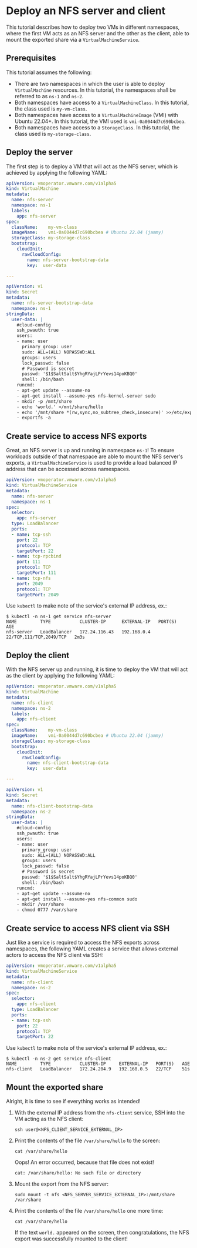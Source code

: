 # Deploy an NFS server and client

This tutorial describes how to deploy two VMs in different namespaces, where the first VM acts as an NFS server and the other as the client, able to mount the exported share via a `VirtualMachineService`.

## Prerequisites

This tutorial assumes the following:

* There are two namespaces in which the user is able to deploy `VirtualMachine` resources. In this tutorial, the namespaces shall be referred to as `ns-1` and `ns-2`.
* Both namespaces have access to a `VirtualMachineClass`. In this tutorial, the class used is `my-vm-class`.
* Both namespaces have access to a `VirtualMachineImage` (VMI) with Ubuntu 22.04+. In this tutorial, the VMI used is `vmi-0a0044d7c690bcbea`.
* Both namespaces have access to a `StorageClass`. In this tutorial, the class used is `my-storage-class`.

## Deploy the server

The first step is to deploy a VM that will act as the NFS server, which is achieved by applying the following YAML:

```yaml
apiVersion: vmoperator.vmware.com/v1alpha5
kind: VirtualMachine
metadata:
  name: nfs-server
  namespace: ns-1
  labels:
    app: nfs-server
spec:
  className:    my-vm-class
  imageName:    vmi-0a0044d7c690bcbea # Ubuntu 22.04 (jammy)
  storageClass: my-storage-class
  bootstrap:
    cloudInit:
      rawCloudConfig:
        name: nfs-server-bootstrap-data
        key:  user-data

---

apiVersion: v1
kind: Secret
metadata:
  name: nfs-server-bootstrap-data
  namespace: ns-1
stringData:
  user-data: |
    #cloud-config
    ssh_pwauth: true
    users:
    - name: user
      primary_group: user
      sudo: ALL=(ALL) NOPASSWD:ALL
      groups: users
      lock_passwd: false
      # Password is secret
      passwd: '$1$SaltSalt$YhgRYajLPrYevs14poKBQ0'
      shell: /bin/bash
    runcmd:
    - apt-get update --assume-no
    - apt-get install --assume-yes nfs-kernel-server sudo
    - mkdir -p /mnt/share
    - echo 'world.' >/mnt/share/hello
    - echo '/mnt/share *(rw,sync,no_subtree_check,insecure)' >>/etc/exports
    - exportfs -a
```

## Create service to access NFS exports

Great, an NFS server is up and running in namespace `ns-1`! To ensure workloads outside of that namespace are able to mount the NFS server's exports, a `VirtualMachineService` is used to provide a load balanced IP address that can be accessed across namespaces.

```yaml
apiVersion: vmoperator.vmware.com/v1alpha5
kind: VirtualMachineService
metadata:
  name: nfs-server
  namespace: ns-1
spec:
  selector:
    app: nfs-server
  type: LoadBalancer
  ports:
  - name: tcp-ssh
    port: 22
    protocol: TCP
    targetPort: 22
  - name: tcp-rpcbind
    port: 111
    protocol: TCP
    targetPort: 111
  - name: tcp-nfs
    port: 2049
    protocol: TCP
    targetPort: 2049
```

Use `kubectl` to make note of the service's external IP address, ex.:

```shell
$ kubectl -n ns-1 get service nfs-server
NAME         TYPE           CLUSTER-IP      EXTERNAL-IP   PORT(S)                   AGE
nfs-server   LoadBalancer   172.24.116.43   192.168.0.4   22/TCP,111/TCP,2049/TCP   2m3s
```

## Deploy the client

With the NFS server up and running, it is time to deploy the VM that will act as the client by applying the following YAML:

```yaml
apiVersion: vmoperator.vmware.com/v1alpha5
kind: VirtualMachine
metadata:
  name: nfs-client
  namespace: ns-2
  labels:
    app: nfs-client
spec:
  className:    my-vm-class
  imageName:    vmi-0a0044d7c690bcbea # Ubuntu 22.04 (jammy)
  storageClass: my-storage-class
  bootstrap:
    cloudInit:
      rawCloudConfig:
        name: nfs-client-bootstrap-data
        key:  user-data

---

apiVersion: v1
kind: Secret
metadata:
  name: nfs-client-bootstrap-data
  namespace: ns-2
stringData:
  user-data: |
    #cloud-config
    ssh_pwauth: true
    users:
    - name: user
      primary_group: user
      sudo: ALL=(ALL) NOPASSWD:ALL
      groups: users
      lock_passwd: false
      # Password is secret
      passwd: '$1$SaltSalt$YhgRYajLPrYevs14poKBQ0'
      shell: /bin/bash
    runcmd:
    - apt-get update --assume-no
    - apt-get install --assume-yes nfs-common sudo
    - mkdir /var/share
    - chmod 0777 /var/share
```

## Create service to access NFS client via SSH

Just like a service is required to access the NFS exports across namespaces, the following YAML creates a service that allows external actors to access the NFS client via SSH:

```yaml
apiVersion: vmoperator.vmware.com/v1alpha5
kind: VirtualMachineService
metadata:
  name: nfs-client
  namespace: ns-2
spec:
  selector:
    app: nfs-client
  type: LoadBalancer
  ports:
  - name: tcp-ssh
    port: 22
    protocol: TCP
    targetPort: 22
```

Use `kubectl` to make note of the service's external IP address, ex.:

```shell
$ kubectl -n ns-2 get service nfs-client
NAME         TYPE           CLUSTER-IP     EXTERNAL-IP   PORT(S)   AGE
nfs-client   LoadBalancer   172.24.204.9   192.168.0.5   22/TCP    51s
```

## Mount the exported share

Alright, it is time to see if everything works as intended!

1. With the external IP address from the `nfs-client` service, SSH into the VM acting as the NFS client:

    ```shell
    ssh user@<NFS_CLIENT_SERVICE_EXTERNAL_IP>
    ```

2. Print the contents of the file `/var/share/hello` to the screen:

    ```shell
    cat /var/share/hello
    ```

    Oops! An error occurred, because that file does not exist!

    ```shell
    cat: /var/share/hello: No such file or directory
    ```

3. Mount the export from the NFS server:

    ```shell
    sudo mount -t nfs <NFS_SERVER_SERVICE_EXTERNAL_IP>:/mnt/share /var/share
    ```

4. Print the contents of the file `/var/share/hello` one more time:

    ```shell
    cat /var/share/hello
    ```

    If the text `world.` appeared on the screen, then congratulations, the NFS export was successfully mounted to the client!

